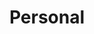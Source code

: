 ---
layout: posts_by_category
categories: personal
title: Personal
permalink: /category/personal
---
